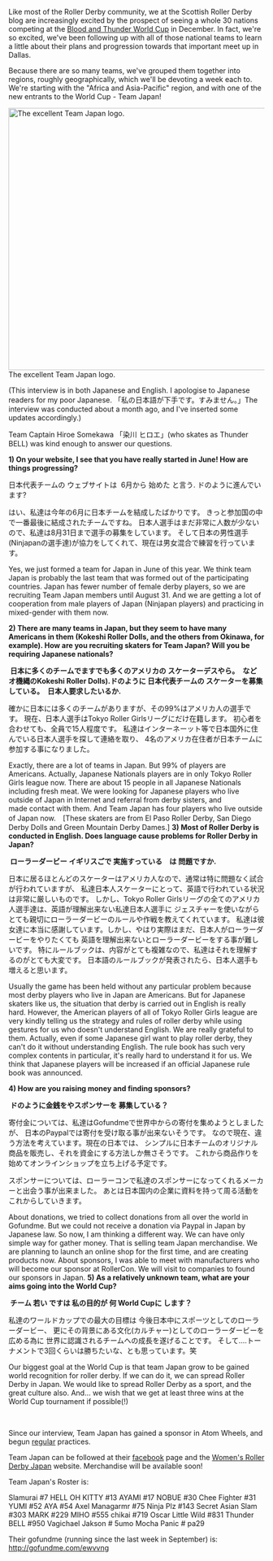 <html><body><p>Like most of the Roller Derby community, we at the Scottish Roller Derby blog are increasingly excited by the prospect of seeing a whole 30 nations competing at the <a href="http://rollerderbyworldcup.com/">Blood and Thunder World Cup</a> in December. In fact, we're so excited, we've been following up with all of those national teams to learn a little about their plans and progression towards that important meet up in Dallas.

Because there are so many teams, we've grouped them together into regions, roughly geographically, which we'll be devoting a week each to. We're starting with the "Africa and Asia-Pacific" region, and with one of the new entrants to the World Cup - Team Japan!

<a href="/2014/09/10448746_1467216233517248_5449562808216430157_n.jpg"><img class="size-full wp-image-3754" src="http://scottishrollerderbyblog.com/2014/09/10448746_1467216233517248_5449562808216430157_n.jpg" alt="The excellent Team Japan logo." width="516" height="516"></a> The excellent Team Japan logo.

(This interview is in both Japanese and English. I apologise to Japanese readers for my poor Japanese. 「私の日本語が下手です。すみません。」The interview was conducted about a month ago, and I've inserted some updates accordingly.)

Team Captain Hiroe Somekawa 「染川 ヒロエ」(who skates as Thunder BELL) was kind enough to answer our questions.

<strong><span class="im">1) On your website, I see that you have really started in June! How are things progressing?</span></strong>

日本代表チームの ウェブサイトは  6月から 始めた と言う. ドのように進んでいます?

はい、私達は今年の6月に日本チームを結成したばかりです。
きっと参加国の中で一番最後に結成されたチームですね。
日本人選手はまだ非常に人数が少ないので、私達は8月31日まで選手の募集をしています。
そして日本の男性選手(Ninjapanの選手達)が協力をしてくれて、現在は男女混合で練習を行っています。

Yes, we just formed a team for Japan in June of this year.
We think team Japan is probably the last team that was formed out of the participating countries.
Japan has fewer number of female derby players, so we are recruiting Team Japan members until August 31.
And we are getting a lot of cooperation from male players of Japan (Ninjapan players) and practicing in mixed-gender with them now.

<strong>2) There are many teams in Japan, but they seem to have many Americans in them (Kokeshi Roller Dolls, and the others from Okinawa, for example). How are you recruiting skaters for Team Japan? Will you be requiring Japanese nationals?</strong>

<strong> 日本に多くのチームでますでも多くのアメリカの スケーターデスやら。</strong>
<strong> など　オ機縄のKokeshi Roller Dolls).ドのように 日本代表チームの スケーターを募集している。</strong>
<strong> 日本人要求したいるか.</strong>

確かに日本には多くのチームがありますが、その99%はアメリカ人の選手です。
現在、日本人選手はTokyo Roller Girlsリーグにだけ在籍します。
初心者を合わせても、全員で15人程度です。
私達はインターネーット等で日本国外に住んでいる日本人選手を探して連絡を取り、
4名のアメリカ在住者が日本チームに参加する事になりました。

Exactly, there are a lot of teams in Japan. But 99% of players are Americans.
Actually, Japanese Nationals players are in only Tokyo Roller Girls league now.
There are about 15 people in all Japanese Nationals including fresh meat.
We were looking for Japanese players who live outside of Japan in Internet
and referral from derby sisters, and made contact with them.
And Team Japan has four players who live outside of Japan now.　[These skaters are from El Paso Roller Derby, San Diego Derby Dolls and Green Mountain Derby Dames.]
<span class="im">
<strong>3) Most of Roller Derby is conducted in English. Does language cause problems for Roller Derby in Japan?</strong></span>

<strong> ローラーダービー イギリスごで 実施すっている　は 問題ですか.</strong>

日本に居るほとんどのスケーターはアメリカ人なので、通常は特に問題なく試合が行われていますが、
私達日本人スケーターにとって、英語で行われている状況は非常に厳しいものです。
しかし、Tokyo Roller Girlsリーグの全てのアメリカ人選手達は、英語が理解出来ない私達日本人選手に
ジェスチャーを使いながらとても親切にローラーダービーのルールや作戦を教えてくれています。
私達は彼女達に本当に感謝しています。しかし、やはり実際はまだ、日本人がローラーダービーをやりたくても
英語を理解出来ないとローラーダービーをする事が難しいです。
特にルールブックは、内容がとても複雑なので、私達はそれを理解するのがとても大変です。
日本語のルールブックが発表されたら、日本人選手も増えると思います。

Usually the game has been held without any particular problem because most derby players who live in Japan are Americans.
But for Japanese skaters like us, the situation that derby is carried out in English is really hard.
However, the American players of all of Tokyo Roller Girls league are very kindly telling us the strategy and rules of roller derby while using gestures for us who doesn't understand English. We are really grateful to them.
Actually, even if some Japanese girl want to play roller derby, they can't do it without understanding English.
The rule book has such very complex contents in particular, it's really hard to understand it for us.
We think that Japanese players will be increased if an official Japanese rule book was announced.

<strong>4) How are you raising money and finding sponsors?</strong>

<strong> ドのように金銭をやスポンサーを 募集している？</strong>

寄付金については、私達はGofundmeで世界中からの寄付を集めようとしましたが、
日本のPaypalでは寄付を受け取る事が出来ないそうです。
なので現在、違う方法を考えています。現在の日本では、
シンプルに日本チームのオリジナル商品を販売し、それを資金にする方法しか無さそうです。
これから商品作りを始めてオンラインショップを立ち上げる予定です。

スポンサーについては、ローラーコンで私達のスポンサーになってくれるメーカーと出会う事が出来ました。
あとは日本国内の企業に資料を持って周る活動をこれからしていきます。

About donations, we tried to collect donations from all over the world in Gofundme.
But we could not receive a donation via Paypal in Japan by Japanese law.
So now, I am thinking a different way. We can have only simple way for gather money. That is selling team Japan merchandise.
We are planning to launch an online shop for the first time, and are creating products now.
About sponsors, I was able to meet with manufacturers who will become our sponsor at RollerCon.
We will visit to companies to found our sponsors in Japan.
<span class="im">
<strong>5) As a relatively unknown team, what are your aims going into the World Cup?</strong></span>

<strong> チーム 若い ですは 私の目的が 何 World Cupに します？</strong>

私達のワールドカップでの最大の目標は
今後日本中にスポーツとしてのローラーダービー、
更にその背景にある文化(カルチャー)としてのローラーダービーを広める為に
世界に認識されるチームへの成長を遂げることです。
そして....トーナメントで3回くらいは勝ちたいな、とも思っています。笑

Our biggest goal at the World Cup is that team Japan grow to be gained world recognition for roller derby.
If we can do it, we can spread Roller Derby in Japan.
We would like to spread Roller Derby as a sport, and the great culture also.
And... we wish that we get at least three wins at the World Cup tournament if possible(!)

 

Since our interview, Team Japan has gained a sponsor in Atom Wheels, and begun <a href="https://www.facebook.com/events/289173411265953/">regular</a> practices.

Team Japan can be followed at their <a href="https://www.facebook.com/teamjapanrollerderby?fref=ts">facebook</a> page and the <a href="http://wrdjapan.com/">Women's Roller Derby Japan</a> website. Merchandise will be available soon!

Team Japan's Roster is:

Slamurai #7
HELL OH KITTY #13
AYAMI #17
NOBUE #30
Chee Fighter #31
YUMI #52
AYA #54
Axel Managarmr #75
Ninja Plz #143
Secret Asian Slam #303
MARK #229
MIHO #555
chikai #719
Oscar Little Wild #831
Thunder BELL #950
Vagichael Jakson # 5umo
Mocha Panic # pa29

Their gofundme (running since the last week in September) is: <a href="http://gofundme.com/ewvvng">http://gofundme.com/ewvvng</a></p></body></html>
